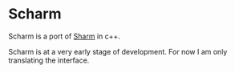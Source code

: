 # Scharm
Scharm is a port of [Sharm](https://github.com/skpzk/Sharm) in c++.

Scharm is at a very early stage of development. For now I am only translating the interface.
